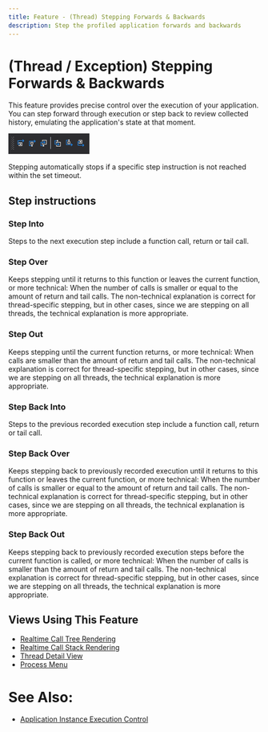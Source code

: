 ```yaml
---
title: Feature - (Thread) Stepping Forwards & Backwards
description: Step the profiled application forwards and backwards
---
```

# (Thread / Exception) Stepping Forwards & Backwards
This feature provides precise control over the execution of your application. You can step forward through execution or step back to review collected history, emulating the application's state at that moment.
<br>

![assets/img/ApplicationInstanceWindow/ToolbarStepping.png](../../assets/img/ApplicationInstanceWindow/ToolbarStepping.png)

Stepping automatically stops if a specific step instruction is not reached within the set timeout.

## Step instructions

### Step Into
Steps to the next execution step include a function call, return or tail call.

### Step Over
Keeps stepping until it returns to this function or leaves the current function, or more technical: When the number of calls is smaller or equal to the amount of return and tail calls.
The non-technical explanation is correct for thread-specific stepping, but in other cases, since we are stepping on all threads, the technical explanation is more appropriate. 

### Step Out
Keeps stepping until the current function returns, or more technical: When calls are smaller than the amount of return and tail calls.
The non-technical explanation is correct for thread-specific stepping, but in other cases, since we are stepping on all threads, the technical explanation is more appropriate.

### Step Back Into
Steps to the previous recorded execution step include a function call, return or tail call.

### Step Back Over
Keeps stepping back to previously recorded execution until it returns to this function or leaves the current function, or more technical: When the number of calls is smaller or equal to the amount of return and tail calls.
The non-technical explanation is correct for thread-specific stepping, but in other cases, since we are stepping on all threads, the technical explanation is more appropriate. 

### Step Back Out
Keeps stepping back to previously recorded execution steps before the current function is called, or more technical: When the number of calls is smaller than the amount of return and tail calls.
The non-technical explanation is correct for thread-specific stepping, but in other cases, since we are stepping on all threads, the technical explanation is more appropriate. 

## Views Using This Feature
 - [Realtime Call Tree Rendering](../views/ApplicationInstanceDockWindow/CallTreeRendering.md)
 - [Realtime Call Stack Rendering](../views/ApplicationInstanceDockWindow/CallStackRendering.md)
 - [Thread Detail View](../views/ApplicationInstanceDockWindow/ThreadDetailsView.md#thread-stepping-controls)
 - [Process Menu](../views/ApplicationInstanceDockWindow/MenuBar.md#process-menu)

# See Also:
- [Application Instance Execution Control](ApplicationInstanceExecutionControl.md)
